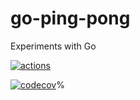 # go-ping-pong
Experiments with Go

[![actions](https://github.com/ezhdanovskiy/go-ping-pong/workflows/Build/badge.svg)](https://github.com/ezhdanovskiy/go-ping-pong)

[![codecov](https://codecov.io/gh/ezhdanovskiy/go-ping-pong/branch/master/graph/badge.svg)](https://codecov.io/gh/ezhdanovskiy/go-ping-pong)%